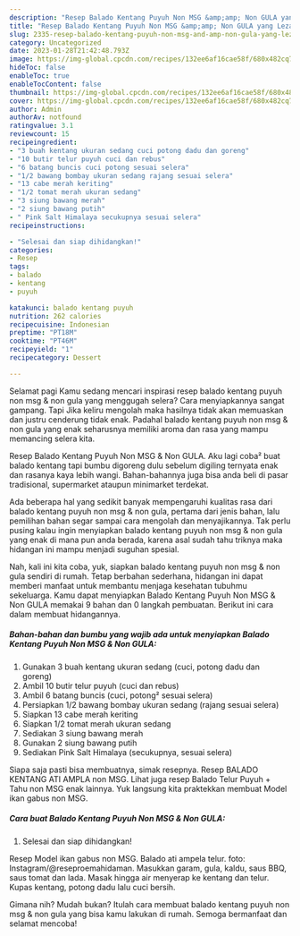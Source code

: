 ```yaml
---
description: "Resep Balado Kentang Puyuh Non MSG &amp;amp; Non GULA yang Lezat Sekali"
title: "Resep Balado Kentang Puyuh Non MSG &amp;amp; Non GULA yang Lezat Sekali"
slug: 2335-resep-balado-kentang-puyuh-non-msg-and-amp-non-gula-yang-lezat-sekali
category: Uncategorized
date: 2023-01-28T21:42:48.793Z
image: https://img-global.cpcdn.com/recipes/132ee6af16cae58f/680x482cq70/balado-kentang-puyuh-non-msg-non-gula-foto-resep-utama.jpg
hideToc: false
enableToc: true
enableTocContent: false
thumbnail: https://img-global.cpcdn.com/recipes/132ee6af16cae58f/680x482cq70/balado-kentang-puyuh-non-msg-non-gula-foto-resep-utama.jpg
cover: https://img-global.cpcdn.com/recipes/132ee6af16cae58f/680x482cq70/balado-kentang-puyuh-non-msg-non-gula-foto-resep-utama.jpg
author: Admin
authorAv: notfound
ratingvalue: 3.1
reviewcount: 15
recipeingredient:
- "3 buah kentang ukuran sedang cuci potong dadu dan goreng"
- "10 butir telur puyuh cuci dan rebus"
- "6 batang buncis cuci potong sesuai selera"
- "1/2 bawang bombay ukuran sedang rajang sesuai selera"
- "13 cabe merah keriting"
- "1/2 tomat merah ukuran sedang"
- "3 siung bawang merah"
- "2 siung bawang putih"
- " Pink Salt Himalaya secukupnya sesuai selera"
recipeinstructions:

- "Selesai dan siap dihidangkan!"
categories:
- Resep
tags:
- balado
- kentang
- puyuh

katakunci: balado kentang puyuh 
nutrition: 262 calories
recipecuisine: Indonesian
preptime: "PT18M"
cooktime: "PT46M"
recipeyield: "1"
recipecategory: Dessert

---
```



Selamat pagi Kamu sedang mencari inspirasi resep balado kentang puyuh non msg &amp; non gula yang menggugah selera? Cara menyiapkannya sangat gampang. Tapi Jika keliru mengolah maka hasilnya tidak akan memuaskan dan justru cenderung tidak enak. Padahal balado kentang puyuh non msg &amp; non gula yang enak seharusnya memiliki aroma dan rasa yang mampu memancing selera kita.


Resep Balado Kentang Puyuh Non MSG &amp; Non GULA. Aku lagi coba² buat balado kentang tapi bumbu digoreng dulu sebelum digiling ternyata enak dan rasanya kaya lebih wangi. Bahan-bahannya juga bisa anda beli di pasar tradisional, supermarket ataupun minimarket terdekat.

Ada beberapa hal yang sedikit banyak mempengaruhi kualitas rasa dari balado kentang puyuh non msg &amp; non gula, pertama dari jenis bahan, lalu pemilihan bahan segar sampai cara mengolah dan menyajikannya. Tak perlu pusing kalau ingin menyiapkan balado kentang puyuh non msg &amp; non gula yang enak di mana pun anda berada, karena asal sudah tahu triknya maka hidangan ini mampu menjadi suguhan spesial.


Nah, kali ini kita coba, yuk, siapkan balado kentang puyuh non msg &amp; non gula sendiri di rumah. Tetap berbahan sederhana, hidangan ini dapat memberi manfaat untuk membantu menjaga kesehatan tubuhmu sekeluarga. Kamu dapat menyiapkan Balado Kentang Puyuh Non MSG &amp; Non GULA memakai 9 bahan dan 0 langkah pembuatan. Berikut ini cara dalam membuat hidangannya.

<!--inarticleads1-->

##### Bahan-bahan dan bumbu yang wajib ada untuk menyiapkan Balado Kentang Puyuh Non MSG &amp; Non GULA:

1. Gunakan 3 buah kentang ukuran sedang (cuci, potong dadu dan goreng)
1. Ambil 10 butir telur puyuh (cuci dan rebus)
1. Ambil 6 batang buncis (cuci, potong² sesuai selera)
1. Persiapkan 1/2 bawang bombay ukuran sedang (rajang sesuai selera)
1. Siapkan 13 cabe merah keriting
1. Siapkan 1/2 tomat merah ukuran sedang
1. Sediakan 3 siung bawang merah
1. Gunakan 2 siung bawang putih
1. Sediakan  Pink Salt Himalaya (secukupnya, sesuai selera)


Siapa saja pasti bisa membuatnya, simak resepnya. Resep BALADO KENTANG ATI AMPLA non MSG. Lihat juga resep Balado Telur Puyuh + Tahu non MSG enak lainnya. Yuk langsung kita praktekkan membuat Model ikan gabus non MSG. 

<!--inarticleads2-->

##### Cara buat Balado Kentang Puyuh Non MSG &amp; Non GULA:


1. Selesai dan siap dihidangkan!

Resep Model ikan gabus non MSG. Balado ati ampela telur. foto: Instagram/@reseproemahidaman. Masukkan garam, gula, kaldu, saus BBQ, saus tomat dan lada. Masak hingga air menyerap ke kentang dan telur. Kupas kentang, potong dadu lalu cuci bersih. 

Gimana nih? Mudah bukan? Itulah cara membuat balado kentang puyuh non msg &amp; non gula yang bisa kamu lakukan di rumah. Semoga bermanfaat dan selamat mencoba!
